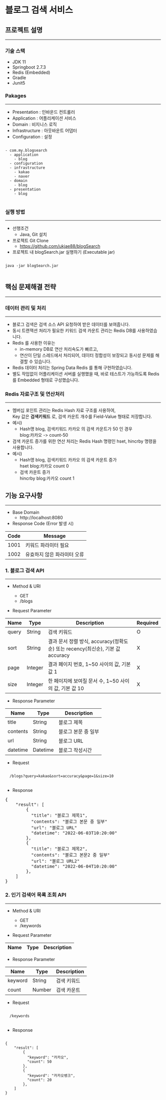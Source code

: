 # 블로그 검색 서비스

## 프로젝트 설명
***

### 기술 스택
* JDK 11
* Springboot 2.7.3
* Redis (Embedded)
* Gradle
* Junit5

### Pakages
***
* Presentation : 인바운드 컨트롤러
* Application : 어플리케이션 서비스
* Domain : 비지니스 로직
* Infrastructure : 아웃바운트 어댑터
* Configuration : 설정

<pre>
<code>
- com.my.blogsearch
  - application
    - blog
  - configuration
  - infrastructure
    - kakao
    - naver
  - domain
    - blog
  - presentation
    - blog
</code>
</pre>

### 실행 방법
***
* 선행조건
  * Java, Git  설치
* 프로젝트 Git Clone
  * https://github.com/ukjae88/blogSearch
* 프로젝트 내 blogSearch.jar 실행하기 (Executable jar)
<pre>
<code>
java -jar blogSearch.jar
</code>
</pre>

## 핵심 문제해결 전략
***

### 데이터 관리 및 처리
***

* 블로그 검색은 검색 소스 API 요청하여 받은 데이터를 보여줍니다.
* 동시 트랜잭션 처리가 필요한 키워드 검색 카운트 관리는 Redis DB를 사용하였습니다.
* Redis 를 사용한 이유는 
  * in-memory DB로 연산 처리속도가 빠르고,
  * 연산이 단일 스레드에서 처리되어, 데이터 정합성이 보장되고 동시성 문제를 해결할 수 있습니다.
* Redis 데이터 처리는 Spring Data Redis 를 통해 구현하였습니다.
* 별도 작업없이 어플리케이션 서버를 실행했을 때, 바로 테스트가 가능하도록 Redis 를 Embedded 형태로 구성했습니다.

### Redis 자료구조 및 연산처리
***

* 멤버십 포인트 관리는 Redis Hash 자료 구조를 사용하여,   
Key 값은 **검색키워드** 로, 검색 카운트 개수를 Field-Value 형태로 저장합니다.
* 예시)   
  * Hash명 blog, 검색키워드 카카오 의 검색 카운트가 50 인 경우   
  blog:카카오 -> count-50
* 검색 카운트 증가를 위한 연산 처리는 Redis Hash 명령인 hset, hincrby 명령을 사용합니다.
* 예시)   
  * Hash명 blog, 검색키워드 카카오 의 검색 카운트 증가   
  hset blog:카카오 count 0   
  * 검색 카운트 증가   
  hincrby blog:카카오 count 1   
  
## 기능 요구사항
***
* Base Domain
  * http://localhost:8080
* Response Code (Error 발생 시)
   
| Code |Message|
|------|-------|
| 1001 |키워드 파라미터 필요|
| 1002 |유효하지 않은 파라미터 오류|


### 1. 블로그 검색 API
***

* Method & URI
  * GET
  * /blogs


* Request Parameter 

|Name|Type| Description                                                | Required |
|----|----|------------------------------------------------------------|----------|
|query|String| 검색 키워드                                                     | O        |
|sort|String| 결과 문서 정렬 방식, accuracy(정확도순) 또는 recency(최신순), 기본 값 accuracy | X |
|page|Integer| 결과 페이지 번호, 1~50 사이의 값, 기본 값 1                              | X |
|size|Integer| 한 페이지에 보여질 문서 수, 1~50 사이의 값, 기본 값 10                       | X |

* Response Parameter

| Name     | Type   | Description |
|----------|--------|-------------|
| title    | String | 블로그 제목   |
| contents | String | 블로그 본문 중 일부 |
| url      | String | 블로그 URL   |
| datetime | Datetime | 블로그 작성시간 |

* Request
<pre>
<code>
  /blogs?query=kakao&sort=accuracy&page=1&size=10
</code>
</pre>

* Response
<pre>
{
    "result": [
        {
          "title": "블로그 제목1",
          "contents": "블로그 본문 중 일부"
          "url": "블로그 URL"
          "datetime": "2022-06-03T10:20:00"
        },
        {
          "title": "블로그 제목2",
          "contents": "블로그 본문2 중 일부"
          "url": "블로그 URL2"
          "datetime": "2022-06-04T10:20:00"
        },
    ]
}
</pre>

### 2. 인기 검색어 목록 조회 API
***

* Method & URI
  * GET
  * /keywords


* Request Parameter

|Name|Type| Description |
|----|----|-------------|


* Response Parameter

| Name    | Type   | Description |
|---------|--------|-------------|
| keyword | String | 검색 키워드   |
| count   | Number | 검색 카운트   |

* Request
<pre>
<code>
  /keywords
</code>
</pre>

* Response
<pre>
<code>
{
    "result": [
        {
          "keyword": "카카오",
          "count": 50
        },
        {
          "keyword": "카카오뱅크",
          "count": 20
        },
    ]
}
</code>
</pre>
